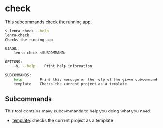 # check

This subcommands check the running app.

```bash
$ lenra check --help
lenra-check 
Checks the running app

USAGE:
    lenra check <SUBCOMMAND>

OPTIONS:
    -h, --help    Print help information

SUBCOMMANDS:
    help        Print this message or the help of the given subcommand(s)
    template    Checks the current project as a template
```

## Subcommands

This tool contains many subcommands to help you doing what you need.

- [template](docs/check/template.md): checks the current project as a template